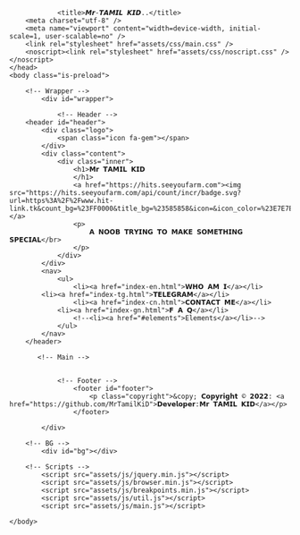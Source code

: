 
<!DOCTYPE HTML>
<html><head> 

                <title>𝙈𝙧-𝙏𝘼𝙈𝙄𝙇 𝙆𝙄𝘿..</title>
		<meta charset="utf-8" />
		<meta name="viewport" content="width=device-width, initial-scale=1, user-scalable=no" />
		<link rel="stylesheet" href="assets/css/main.css" />
		<noscript><link rel="stylesheet" href="assets/css/noscript.css" /></noscript>
	</head>
	<body class="is-preload">

		<!-- Wrapper -->
			<div id="wrapper">
                                
                <!-- Header -->
        <header id="header">
            <div class="logo">
                <span class="icon fa-gem"></span>
            </div>
            <div class="content">
                <div class="inner">
                    <h1>𝗠𝗿 𝗧𝗔𝗠𝗜𝗟 𝗞𝗜𝗗
                    </h1>
                    <a href="https://hits.seeyoufarm.com"><img src="https://hits.seeyoufarm.com/api/count/incr/badge.svg?url=https%3A%2F%2Fwww.hit-link.tk&count_bg=%23FF0000&title_bg=%23585858&icon=&icon_color=%23E7E7E7&title=hits&edge_flat=false"/></a>
                    <p>
                        𝗔 𝗡𝗢𝗢𝗕 𝗧𝗥𝗬𝗜𝗡𝗚 𝗧𝗢 𝗠𝗔𝗞𝗘 𝗦𝗢𝗠𝗘𝗧𝗛𝗜𝗡𝗚 𝗦𝗣𝗘𝗖𝗜𝗔𝗟</br>
                    </p>
                </div>
            </div>
            <nav>
                <ul>
                    <li><a href="index-en.html">𝗪𝗛𝗢 𝗔𝗠 𝗜</a></li>  
		    <li><a href="index-tg.html">𝗧𝗘𝗟𝗘𝗚𝗥𝗔𝗠</a></li>
                    <li><a href="index-cn.html">𝗖𝗢𝗡𝗧𝗔𝗖𝗧 𝗠𝗘</a></li>
	            <li><a href="index-gn.html">𝗙 𝗔 𝗤</a></li>
                    <!--<li><a href="#elements">Elements</a></li>-->
                </ul>
            </nav>
        </header>

           <!-- Main -->


				<!-- Footer -->
					<footer id="footer">
						<p class="copyright">&copy; 𝗖𝗼𝗽𝘆𝗿𝗶𝗴𝗵𝘁 © 𝟮𝟬𝟮𝟮: <a href="https://github.com/MrTamilKiD">𝗗𝗲𝘃𝗲𝗹𝗼𝗽𝗲𝗿:𝗠𝗿 𝗧𝗔𝗠𝗜𝗟 𝗞𝗜𝗗</a></p>
					</footer>

			</div>

		<!-- BG -->
			<div id="bg"></div>

		<!-- Scripts -->
			<script src="assets/js/jquery.min.js"></script>
			<script src="assets/js/browser.min.js"></script>
			<script src="assets/js/breakpoints.min.js"></script>
			<script src="assets/js/util.js"></script>
			<script src="assets/js/main.js"></script>

	</body>
</html> 

